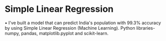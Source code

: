 # Simple Linear Regression
• I've built a model that can predict India's population with 99.3% accuracy by using Simple Linear Regression (Machine Learning). 
Python libraries- numpy, pandas, matplotlib.pyplot and scikit-learn. 

